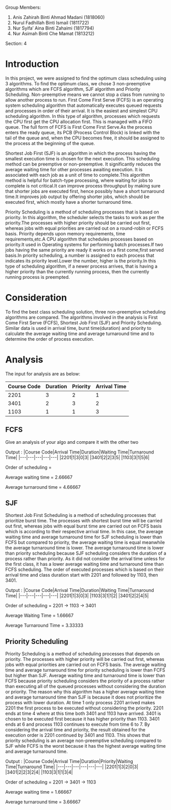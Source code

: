 Group Members:
1) Anis Zahirah Binti Ahmad Madani (1818060)
2) Nurul Fadhillah Binti Ismail (1811722)
3) Nur Syifa’ Aina Binti Zahaimi (1817794)
4) Nur Asimah Binti Che Mamat (1813212)

Section: 4

# Introduction

In this project, we were assigned to find the optimum class scheduling using 3 algorithms. To find the optimum class, we chose 3 non-preemptive algorithms which are FCFS algorithm, SJF algorithm and Priority Scheduling. Non-preemptive means we cannot stop a class from running to allow another process to run.
First Come First Serve (FCFS) is an operating system scheduling algorithm that automatically executes queued requests and processes in order of their arrival. It is the easiest and simplest CPU scheduling algorithm. In this type of algorithm, processes which requests the CPU first get the CPU allocation first. This is managed with a FIFO queue. The full form of FCFS is First Come First Serve.As the process enters the ready queue, its PCB (Process Control Block) is linked with the tail of the queue and, when the CPU becomes free, it should be assigned to the process at the beginning of the queue.

Shortest Job First (SJF) is an algorithm in which the process having the smallest execution time is chosen for the next execution. This scheduling method can be preemptive or non-preemptive. It significantly reduces the average waiting time for other processes awaiting execution. It is associated with each job as a unit of time to complete.This algorithm method is helpful for batch-type processing, where waiting for jobs to complete is not critical.It can improve process throughput by making sure that shorter jobs are executed first, hence possibly have a short turnaround time.It improves job output by offering shorter jobs, which should be executed first, which mostly have a shorter turnaround time.

Priority Scheduling is a method of scheduling processes that is based on priority. In this algorithm, the scheduler selects the tasks to work as per the priority.The processes with higher priority should be carried out first, whereas jobs with equal priorities are carried out on a round-robin or FCFS basis. Priority depends upon memory requirements, time requirements,etc.A CPU algorithm that schedules processes based on priority.It used in Operating systems for performing batch processes.If two jobs having the same priority are ready it works on a first come,first served basis.In priority scheduling, a number is assigned to each process that indicates its priority level.Lower the number, higher is the priority.In this type of scheduling algorithm, if a newer process arrives, that is having a higher priority than the currently running process, then the currently running process is preempted.


# Consideration

To find the best class scheduling solution, three non-preemptive scheduling algorithms are compared. The algorithms involved in the analysis is First Come First Serve (FCFS), Shortest Job First (SJF) and Priority Scheduling. Similar data is used in arrival time, burst time(duration) and priority to calculate the average waiting time and average turnaround time and to determine the order of process execution.

# Analysis

The input for analysis are as below:

|Course Code|Duration|Priority|Arrival Time|
|---|---|---|---|
|2201|3|2|1|
|3401|2|3|2|
|1103|1|1|3|

## FCFS

Give an analysis of your algo and compare it with the other two

Output :
|Course Code|Arrival Time|Duration|Waiting Time|Turnaround Time|
|---|---|---|---|---|
|2201|1|3|0|3|
|3401|2|2|3|5|
|1103|3|1|5|6|

Order of scheduling =

Average waiting time = 2.66667

Average turnaround time = 4.66667

## SJF

Shortest Job First Scheduling is a method of scheduling processes that prioritize burst time. The processes with shortest burst time will be carried out first, whereas jobs with equal burst time are carried out on FCFS basis which is according to their respective arrival time. In this case, the average waiting time and average turnaround time for SJF scheduling is lower than FCFS but compared to priority, the average waiting time is equal meanwhile the average turnaround time is lower. The average turnaround time is lower than priority scheduling because SJF scheduling considers the duration of a process rather than priority. As it did not consider the arrival time unless for the first class, it has a lower average waiting time and turnaround time than FCFS scheduling. The order of executed processes which is based on their arrival time and class duration start with 2201 and followed by 1103, then 3401. 

Output : 
|Course Code|Arrival Time|Duration|Waiting Time|Turnaround Time|
|---|---|---|---|---|
|2201|1|3|0|3|
|1103|3|1|1|2|
|3401|2|2|4|5|

Order of scheduling = 2201 → 1103 → 3401

Average Waiting Time = 1.66667

Average Turnaround Time = 3.33333

## Priority Scheduling

Priority Scheduling is a method of scheduling processes that depends on priority. The processes with higher priority will be carried out first, whereas jobs with equal priorities are carried out on FCFS basis. The average waiting time and average turnaround time for priority scheduling is lower than FCFS but higher than SJF. Average waiting time and turnaround time is lower than FCFS because priority scheduling considers the priority of a process rather than executing all of the queued processes without considering the duration or priority. The reason why this algorithm has a higher average waiting time and average turnaround time than SJF is because it does not prioritize the process with lower duration. At time 1 only process 2201 arrived makes 2201 the first process to be executed without considering the priority. 2201 ends at time 4 where at this time both 3401 and 1103 have arrived. 3401 is chosen to be executed first because it has higher priority than 1103. 3401 ends at 6 and process 1103 continues to execute from time 6 to 7. By considering the arrival time and priority, the result obtained for the execution order is 2201 continued by 3401 and 1103. This shows that priority scheduling is an average non-preemptive scheduling compared to SJF while FCFS is the worst because it has the highest average waiting time and average turnaround time. 

Output : 
|Course Code|Arrival Time|Duration|Priority|Waiting Time|Turnaround Time|
|---|---|---|---|---|---|
|2201|1|3|2|0|3|
|3401|2|2|3|2|4|
|1103|3|1|1|3|4|

Order of scheduling =	2201 → 3401 → 1103

Average waiting time = 1.66667

Average turnaround time = 3.66667

